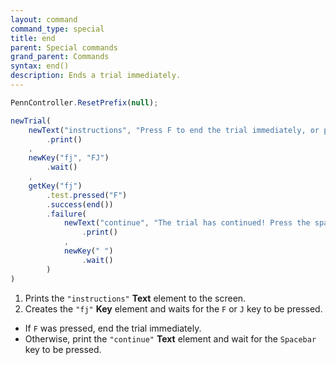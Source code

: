 ```yaml
---
layout: command
command_type: special
title: end
parent: Special commands
grand_parent: Commands
syntax: end()
description: Ends a trial immediately.
---
```


```javascript
PennController.ResetPrefix(null);

newTrial(
    newText("instructions", "Press F to end the trial immediately, or press J to continue.")
    	.print()
    ,
    newKey("fj", "FJ")
        .wait()
    ,
    getKey("fj")
        .test.pressed("F")
        .success(end())
        .failure(
            newText("continue", "The trial has continued! Press the spacebar to finish.")
                .print()
            ,
            newKey(" ")
                .wait()
        )
)
```

1. Prints the `"instructions"` **Text** element to the screen.
2. Creates the `"fj"` **Key** element and waits for the `F` or `J` key to be pressed.
  + If `F` was pressed, end the trial immediately.
  + Otherwise, print the `"continue"` **Text** element and wait for the `Spacebar` key to be pressed.